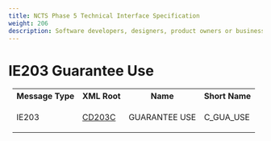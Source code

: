 ```yaml
---
title: NCTS Phase 5 Technical Interface Specification
weight: 206
description: Software developers, designers, product owners or business analysts. Integrate your software with the ERMIS service
---
```

# IE203 Guarantee Use
<table cellspacing="0" style="border-collapse:collapse;margin-left:6pt">
 <tr>
  <th>
   Message Type
  </th>
  <th>
   XML Root
  </th>
  <th>
   Name
  </th>
  <th>
   Short Name
  </th>
 </tr>
 <tr style="height:14pt">
  <td style="">
   <p class="s3" style="">
    IE203
   </p>
  </td>
  <td style="">
   <a href="https://github.com/hmrc/transit-movements-validator/blob/main/conf/xsd/cd203c.xsd">
    CD203C
   </a>
  </td>
  <td style="">
   <p class="s3" style="">
    GUARANTEE USE
   </p>
  </td>
  <td style="">
   C_GUA_USE
  </td>
 </tr>
</table>